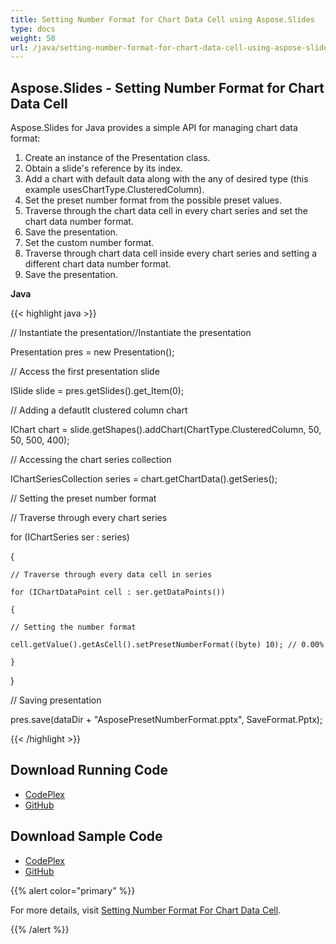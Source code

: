 ```yaml
---
title: Setting Number Format for Chart Data Cell using Aspose.Slides
type: docs
weight: 50
url: /java/setting-number-format-for-chart-data-cell-using-aspose-slides/
---
```


## **Aspose.Slides - Setting Number Format for Chart Data Cell**
Aspose.Slides for Java provides a simple API for managing chart data format:

1. Create an instance of the Presentation class.
1. Obtain a slide's reference by its index.
1. Add a chart with default data along with the any of desired type (this example usesChartType.ClusteredColumn).
1. Set the preset number format from the possible preset values.
1. Traverse through the chart data cell in every chart series and set the chart data number format.
1. Save the presentation.
1. Set the custom number format.
1. Traverse through chart data cell inside every chart series and setting a different chart data number format.
1. Save the presentation.

**Java**

{{< highlight java >}}

 // Instantiate the presentation//Instantiate the presentation

Presentation pres = new Presentation();

// Access the first presentation slide

ISlide slide = pres.getSlides().get_Item(0);

// Adding a defautlt clustered column chart

IChart chart = slide.getShapes().addChart(ChartType.ClusteredColumn, 50, 50, 500, 400);

// Accessing the chart series collection

IChartSeriesCollection series = chart.getChartData().getSeries();

// Setting the preset number format

// Traverse through every chart series

for (IChartSeries ser : series)

{

    // Traverse through every data cell in series

    for (IChartDataPoint cell : ser.getDataPoints())

    {

	// Setting the number format

	cell.getValue().getAsCell().setPresetNumberFormat((byte) 10); // 0.00%

    }

}

// Saving presentation

pres.save(dataDir + "AsposePresetNumberFormat.pptx", SaveFormat.Pptx);

{{< /highlight >}}
## **Download Running Code**
- [CodePlex](https://asposeslidesjavaapachepoi.codeplex.com/releases/view/618722)
- [GitHub](https://github.com/aspose-slides/Aspose.Slides-for-Java/releases/tag/Aspose.Slides_Java_for_Apache_POI-v1.0.0)
## **Download Sample Code**
- [CodePlex](https://asposeslidesjavaapachepoi.codeplex.com/SourceControl/latest#src/main/java/com/aspose/slides/examples/asposefeatures/charts/numberformatforchartdatacell/AsposeNumberFormatForChartDataCell.java)
- [GitHub](https://github.com/aspose-slides/Aspose.Slides-for-Java/blob/master/Plugins/Aspose_Slides_for_Apache_POI/src/main/java/com/aspose/slides/examples/asposefeatures/charts/numberformatforchartdatacell/AsposeNumberFormatForChartDataCell.java)

{{% alert color="primary" %}} 

For more details, visit [Setting Number Format For Chart Data Cell](http://www.aspose.com/docs/display/slidesjava/Setting+Number+Format+for+Chart+Data+Cell).

{{% /alert %}}
